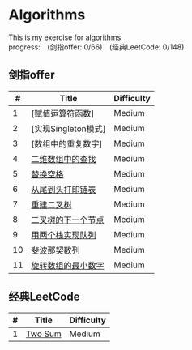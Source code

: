 Algorithms
========
This is my exercise for algorithms.  
progress:&emsp;(剑指offer: 0/66)&emsp;(经典LeetCode: 0/148)

## 剑指offer

| # | Title | Difficulty |
|---|-------|------------|
|1  | [赋值运算符函数] | Medium |
|2  | [实现Singleton模式] | Medium |
|3  | [数组中的重复数字] | Medium |
|4  | [二维数组中的查找](https://www.nowcoder.com/practice/abc3fe2ce8e146608e868a70efebf62e?tpId=13&tqId=11154&tPage=1&rp=1&ru=/ta/coding-interviews&qru=/ta/coding-interviews/question-ranking) | Medium |
|5  | [替换空格](https://www.nowcoder.com/practice/abc3fe2ce8e146608e868a70efebf62e?tpId=13&tqId=11154&tPage=1&rp=1&ru=/ta/coding-interviews&qru=/ta/coding-interviews/question-ranking) | Medium |
|6  | [从尾到头打印链表](https://www.nowcoder.com/practice/abc3fe2ce8e146608e868a70efebf62e?tpId=13&tqId=11154&tPage=1&rp=1&ru=/ta/coding-interviews&qru=/ta/coding-interviews/question-ranking) | Medium |
|7  | [重建二叉树](https://www.nowcoder.com/practice/abc3fe2ce8e146608e868a70efebf62e?tpId=13&tqId=11154&tPage=1&rp=1&ru=/ta/coding-interviews&qru=/ta/coding-interviews/question-ranking) | Medium |
|8  | [二叉树的下一个节点](https://www.nowcoder.com/practice/abc3fe2ce8e146608e868a70efebf62e?tpId=13&tqId=11154&tPage=1&rp=1&ru=/ta/coding-interviews&qru=/ta/coding-interviews/question-ranking) | Medium |
|9  | [用两个栈实现队列](https://www.nowcoder.com/practice/abc3fe2ce8e146608e868a70efebf62e?tpId=13&tqId=11154&tPage=1&rp=1&ru=/ta/coding-interviews&qru=/ta/coding-interviews/question-ranking) | Medium |
|10 | [斐波那契数列](https://www.nowcoder.com/practice/abc3fe2ce8e146608e868a70efebf62e?tpId=13&tqId=11154&tPage=1&rp=1&ru=/ta/coding-interviews&qru=/ta/coding-interviews/question-ranking) | Medium |
|11 | [旋转数组的最小数字](https://www.nowcoder.com/practice/abc3fe2ce8e146608e868a70efebf62e?tpId=13&tqId=11154&tPage=1&rp=1&ru=/ta/coding-interviews&qru=/ta/coding-interviews/question-ranking) | Medium |

## 经典LeetCode

| # | Title | Difficulty |
|---|-------|------------|
|1  | [Two Sum](https://leetcode.com/problems/two-sum/) | Medium |
